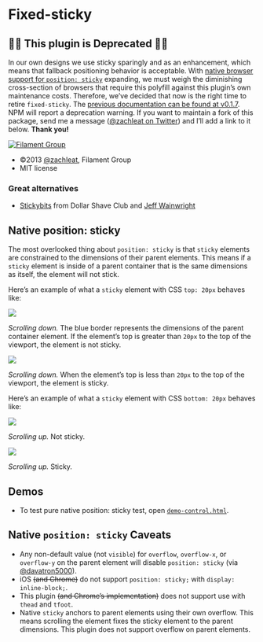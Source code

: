 # Fixed-sticky

## 🚨🚨 This plugin is Deprecated 🚨🚨

In our own designs we use sticky sparingly and as an enhancement, which means that fallback positioning behavior is acceptable. With [native browser support for `position: sticky`](http://caniuse.com/#feat=css-sticky) expanding, we must weigh the diminishing cross-section of browsers that require this polyfill against this plugin’s own maintenance costs. Therefore, we’ve decided that now is the right time to retire `fixed-sticky`. The [previous documentation can be found at v0.1.7](https://github.com/filamentgroup/fixed-sticky/tree/cd752571b89d0dcc0d2783feb8dda43cf4ff259d). NPM will report a deprecation warning. If you want to maintain a fork of this package, send me a message ([@zachleat on Twitter](https://twitter.com/zachleat)) and I’ll add a link to it below. **Thank you!**

[![Filament Group](https://www.filamentgroup.com/images/fg-logo-positive-sm-crop.png) ](http://www.filamentgroup.com/)

- ©2013 [@zachleat](https://github.com/zachleat), Filament Group
- MIT license

### Great alternatives

* [Stickybits](https://github.com/dollarshaveclub/stickybits) from Dollar Shave Club and [Jeff Wainwright](https://twitter.com/yowainwright)

## Native position: sticky

The most overlooked thing about `position: sticky` is that `sticky` elements are constrained to the dimensions of their parent elements. This means if a `sticky` element is inside of a parent container that is the same dimensions as itself, the element will not stick.

Here’s an example of what a `sticky` element with CSS `top: 20px` behaves like:

![](demos/gifs/sticky-top-off.gif)

*Scrolling down.* The blue border represents the dimensions of the parent container element. If the element’s top is greater than `20px` to the top of the viewport, the element is not sticky.

![](demos/gifs/sticky-top-on.gif)

*Scrolling down.* When the element’s top is less than `20px` to the top of the viewport, the element is sticky.

Here’s an example of what a `sticky` element with CSS `bottom: 20px` behaves like:

![](demos/gifs/sticky-bottom-off.gif)

*Scrolling up.* Not sticky.

![](demos/gifs/sticky-bottom-on.gif)

*Scrolling up.* Sticky.

## Demos
* To test pure native position: sticky test, open [`demo-control.html`](http://filamentgroup.github.com/fixed-sticky/demos/demo-control.html).

## Native `position: sticky` Caveats

* Any non-default value (not `visible`) for `overflow`, `overflow-x`, or `overflow-y` on the parent element will disable `position: sticky` (via [@davatron5000](https://twitter.com/davatron5000/status/434357818498351104)).
* iOS ~~(and Chrome)~~ do not support `position: sticky;` with `display: inline-block;`.
* This plugin ~~(and Chrome’s implementation)~~ does not support use with `thead` and `tfoot`.
* Native `sticky` anchors to parent elements using their own overflow. This means scrolling the element fixes the sticky element to the parent dimensions. This plugin does not support overflow on parent elements.
